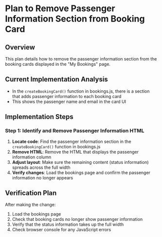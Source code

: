 # Plan to Remove Passenger Information Section from Booking Card

## Overview
This plan details how to remove the passenger information section from the booking cards displayed in the "My Bookings" page.

## Current Implementation Analysis
- In the `createBookingCard()` function in bookings.js, there is a section that adds passenger information to each booking card
- This shows the passenger name and email in the card UI

## Implementation Steps

### Step 1: Identify and Remove Passenger Information HTML
1. **Locate code**: Find the passenger information section in the `createBookingCard()` function in bookings.js
2. **Remove HTML**: Remove the HTML that displays the passenger information column
3. **Adjust layout**: Make sure the remaining content (status information) spreads across the full width
4. **Verify changes**: Load the bookings page and confirm the passenger information no longer appears

## Verification Plan
After making the change:
1. Load the bookings page 
2. Check that booking cards no longer show passenger information
3. Verify that the status information takes up the full width
4. Check browser console for any JavaScript errors
